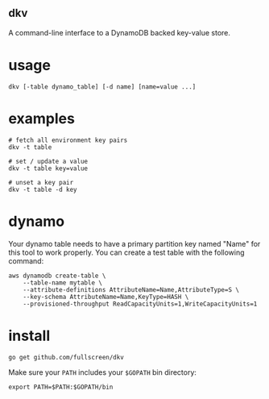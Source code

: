 ## dkv

A command-line interface to a DynamoDB backed key-value store.

usage
=====
```shell
dkv [-table dynamo_table] [-d name] [name=value ...]
```

examples
========
```shell
# fetch all environment key pairs
dkv -t table

# set / update a value
dkv -t table key=value

# unset a key pair
dkv -t table -d key
```

dynamo
======

Your dynamo table needs to have a primary partition key named "Name" for this
tool to work properly. You can create a test table with the following command:

```shell
aws dynamodb create-table \
	--table-name mytable \
	--attribute-definitions AttributeName=Name,AttributeType=S \
	--key-schema AttributeName=Name,KeyType=HASH \
	--provisioned-throughput ReadCapacityUnits=1,WriteCapacityUnits=1
```

install
=======
```shell
go get github.com/fullscreen/dkv
```

Make sure your `PATH` includes your `$GOPATH` bin directory:

```shell
export PATH=$PATH:$GOPATH/bin
```

